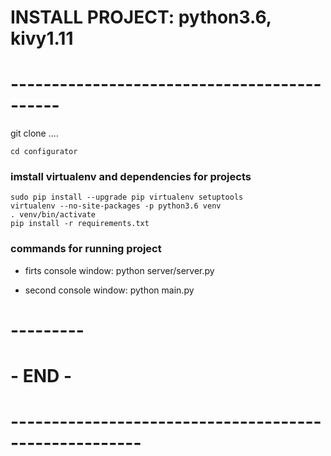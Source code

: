 # INSTALL PROJECT: python3.6, kivy1.11
# --------------------------------------------

git clone ....

	cd configurator

### imstall virtualenv and dependencies for projects 

	sudo pip install --upgrade pip virtualenv setuptools
	virtualenv --no-site-packages -p python3.6 venv
	. venv/bin/activate
	pip install -r requirements.txt

### commands for running project

- firts console window:
	python server/server.py

- second console window:
	python main.py

# ---------
# - END - #
# ------------------------------------------------------
